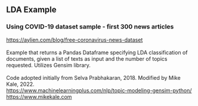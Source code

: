 ## LDA Example
### Using COVID-19 dataset sample - first 300 news articles
https://aylien.com/blog/free-coronavirus-news-dataset<br>
<br>
Example that returns a Pandas Dataframe specifying LDA classification of documents, given a list of texts as input and the number of topics requested. Utilizes Gensim library.<br>
<br>
Code adopted initially from Selva Prabhakaran, 2018. Modified by Mike Kale, 2022.<br>
https://www.machinelearningplus.com/nlp/topic-modeling-gensim-python/<br>
https://www.mikekale.com